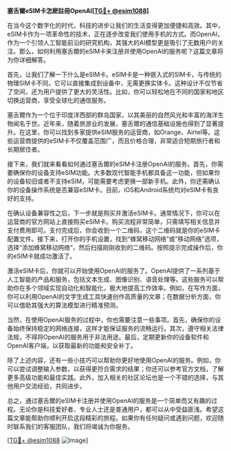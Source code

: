 **塞舌爾eSIM卡怎麽註冊OpenAI[[TG💪+ @esim1088](https://t.me/s/esim1088)]**

在当今这个数字化的时代，科技的进步让我们的生活变得更加便捷和高效。其中，eSIM卡作为一项革命性的技术，正在逐步改变我们使用手机的方式。而OpenAI，作为一个引领人工智能前沿的研究机构，其强大的AI模型更是吸引了无数用户的关注。那么，如何利用塞舌爾的eSIM卡来注册并使用OpenAI的服务呢？这篇文章将为你详细解答。

首先，让我们了解一下什么是eSIM卡。eSIM卡是一种嵌入式的SIM卡，与传统的物理SIM卡不同，它可以直接集成到设备中，无需更换实体卡。这种设计不仅节省了空间，还为用户提供了更大的灵活性。比如，你可以轻松地在不同的国家和地区切换运营商，享受全球化的通信服务。

塞舌爾作为一个位于印度洋西部的群岛国家，以其美丽的自然风光和丰富的海洋生物闻名于世。近年来，随着旅游业的发展，塞舌爾的通信基础设施也得到了显著提升。在这里，你可以找到多家提供eSIM服务的运营商，如Orange、Airtel等。这些运营商提供的eSIM卡不仅覆盖范围广，而且价格合理，非常适合短期旅行者和长期居住者。

接下来，我们就来看看如何通过塞舌爾的eSIM卡注册OpenAI的服务。首先，你需要确保你的设备支持eSIM功能。大多数现代智能手机都具备这一功能，但如果你的设备较旧或者不支持eSIM，可能需要考虑更换一部新手机。此外，你还需确认你的设备操作系统是否兼容eSIM卡。目前，iOS和Android系统均对eSIM卡有良好的支持。

在确认设备兼容性之后，下一步就是购买并激活eSIM卡。通常情况下，你可以在运营商的官方网站上直接购买eSIM卡。购买流程非常简单，只需填写相关信息并支付费用即可。支付完成后，你会收到一个二维码，这个二维码就是你的eSIM卡配置文件。接下来，打开你的手机设置，找到“蜂窝移动网络”或“移动网络”选项，选择“添加蜂窝移动网络”，然后扫描刚刚收到的二维码。按照提示完成操作后，你的eSIM卡就成功激活了。

激活eSIM卡后，你就可以开始使用OpenAI的服务了。OpenAI提供了一系列基于人工智能的产品和服务，包括文本生成、图像识别、语音处理等。这些服务可以帮助你在多个领域实现自动化和智能化，极大地提高工作效率。例如，在写作方面，你可以利用OpenAI的文字生成工具快速创作高质量的文章；在数据分析方面，你可以借助其强大的算法模型进行精准预测。

当然，在使用OpenAI服务的过程中，你也需要注意一些事项。首先，确保你的设备始终保持稳定的网络连接，这样才能保证服务的流畅运行。其次，遵守相关法律法规，不得将OpenAI的服务用于非法用途。最后，定期更新你的设备软件和OpenAI客户端，以获取最新的功能和安全补丁。

除了上述内容，还有一些小技巧可以帮助你更好地使用OpenAI的服务。例如，你可以尝试调整输入参数，以获得更符合需求的结果；你还可以参考官方文档，了解更多高级功能和最佳实践。此外，加入相关的社区论坛也是一个不错的选择，与其他用户交流经验，共同进步。

总之，通过塞舌爾的eSIM卡注册并使用OpenAI的服务是一个简单而又有趣的过程。无论你是科技爱好者、专业人士还是普通用户，都可以从中受益匪浅。希望这篇文章能帮助你顺利开启这段精彩的旅程。如果你有任何疑问或遇到问题，欢迎随时联系我们的客服团队，我们将竭诚为你服务。

[[TG💪+ @esim1088](https://t.me/s/esim1088) ![Image](https://i.postimg.cc/4NQfJmqS/Snipaste-2025-05-13-00-14-12.png)]